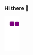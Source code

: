 ### Hi there 👋

![snake gif](https://github.com/fatihsancak/fatihsancak/blob/output/github-contribution-grid-snake.gif)
